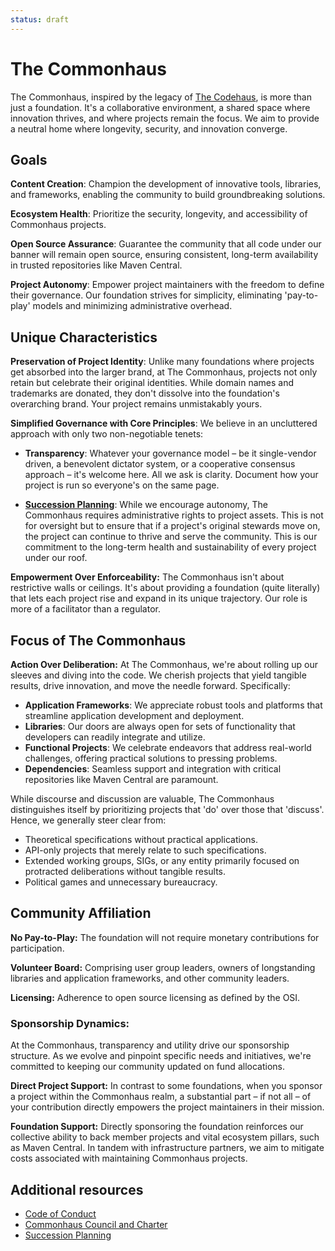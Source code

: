 ```yaml
---
status: draft
---
```

# The Commonhaus

The Commonhaus, inspired by the legacy of [The Codehaus][codehaus], is more than just a foundation. It's a collaborative environment, a shared space where innovation thrives, and where projects remain the focus. We aim to provide a neutral home where longevity, security, and innovation converge.

[codehaus]: https://www.infoworld.com/article/2892227/codehaus-the-once-great-house-of-code-has-fallen.html

## Goals

**Content Creation**: Champion the development of innovative tools, libraries, and frameworks, enabling the community to build groundbreaking solutions.

**Ecosystem Health**: Prioritize the security, longevity, and accessibility of Commonhaus projects.

**Open Source Assurance**: Guarantee the community that all code under our banner will remain open source, ensuring consistent, long-term availability in trusted repositories like Maven Central.

**Project Autonomy**: Empower project maintainers with the freedom to define their governance. Our foundation strives for simplicity, eliminating 'pay-to-play' models and minimizing administrative overhead.

## Unique Characteristics

**Preservation of Project Identity**: Unlike many foundations where projects get absorbed into the larger brand, at The Commonhaus, projects not only retain but celebrate their original identities. While domain names and trademarks are donated, they don't dissolve into the foundation's overarching brand. Your project remains unmistakably yours.

**Simplified Governance with Core Principles**: We believe in an uncluttered approach with only two non-negotiable tenets:

- **Transparency**: Whatever your governance model – be it single-vendor driven, a benevolent dictator system, or a cooperative consensus approach – it's welcome here. All we ask is clarity. Document how your project is run so everyone's on the same page.

- **[Succession Planning][succession]**: While we encourage autonomy, The Commonhaus requires administrative rights to project assets. This is not for oversight but to ensure that if a project's original stewards move on, the project can continue to thrive and serve the community. This is our commitment to the long-term health and sustainability of every project under our roof.

**Empowerment Over Enforceability:** The Commonhaus isn't about restrictive walls or ceilings. It's about providing a foundation (quite literally) that lets each project rise and expand in its unique trajectory. Our role is more of a facilitator than a regulator.

## Focus of The Commonhaus

**Action Over Deliberation:** At The Commonhaus, we're about rolling up our sleeves and diving into the code. We cherish projects that yield tangible results, drive innovation, and move the needle forward. Specifically:

- **Application Frameworks**: We appreciate robust tools and platforms that streamline application development and deployment.
- **Libraries**: Our doors are always open for sets of functionality that developers can readily integrate and utilize.
- **Functional Projects**: We celebrate endeavors that address real-world challenges, offering practical solutions to pressing problems.
- **Dependencies**: Seamless support and integration with critical repositories like Maven Central are paramount.

While discourse and discussion are valuable, The Commonhaus distinguishes itself by prioritizing projects that 'do' over those that 'discuss'. Hence, we generally steer clear from:

- Theoretical specifications without practical applications.
- API-only projects that merely relate to such specifications.
- Extended working groups, SIGs, or any entity primarily focused on protracted deliberations without tangible results.
- Political games and unnecessary bureaucracy.

## Community Affiliation

**No Pay-to-Play:** The foundation will not require monetary contributions for participation.

**Volunteer Board:** Comprising user group leaders, owners of longstanding libraries and application frameworks, and other community leaders.

**Licensing:** Adherence to open source licensing as defined by the OSI.

### Sponsorship Dynamics:

At the Commonhaus, transparency and utility drive our sponsorship structure. As we evolve and pinpoint specific needs and initiatives, we're committed to keeping our community updated on fund allocations.

**Direct Project Support:** In contrast to some foundations, when you sponsor a project within the Commonhaus realm, a substantial part – if not all – of your contribution directly empowers the project maintainers in their mission.

**Foundation Support:** Directly sponsoring the foundation reinforces our collective ability to back member projects and vital ecosystem pillars, such as Maven Central. In tandem with infrastructure partners, we aim to mitigate costs associated with maintaining Commonhaus projects.

## Additional resources

- [Code of Conduct](CODE_OF_CONDUCT.md)
- [Commonhaus Council and Charter](GOVERNANCE.md)
- [Succession Planning][succession]

[succession]: governance/succession-plan.md